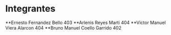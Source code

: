 # Integrantes
**Ernesto Fernandez Bello 403
**Arlenis Reyes Marti 404
**Victor Manuel Viera Alarcon 404
**Bruno Manuel Coello Garrido 402
